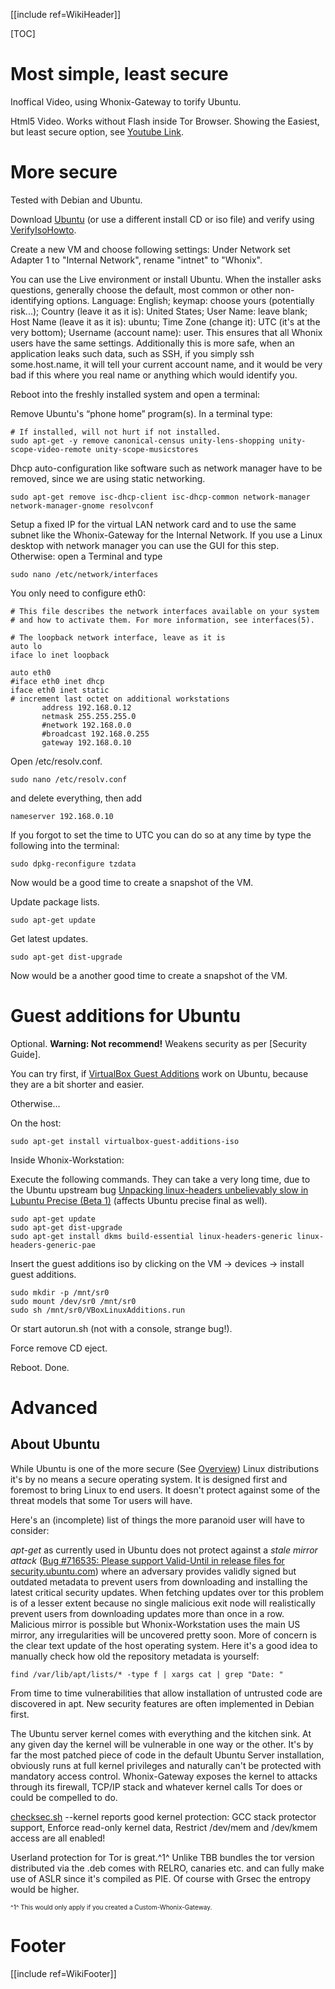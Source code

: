 [[include ref=WikiHeader]]

[TOC]

# Most simple, least secure #
Inoffical Video, using Whonix-Gateway to torify Ubuntu.

Html5 Video. Works without Flash inside Tor Browser. Showing the Easiest, but least secure option, see [Youtube Link](https://www.youtube.com/embed/id_l4fKqA4Q).

# More secure #
Tested with Debian and Ubuntu.

Download [Ubuntu](http://www.ubuntu.com/download) (or use a different install CD or iso file) and verify using [VerifyIsoHowto](https://help.ubuntu.com/community/VerifyIsoHowto).

Create a new VM and choose following settings: Under Network set Adapter 1 to "Internal Network", rename "intnet" to "Whonix".

You can use the Live environment or install Ubuntu. When the installer asks questions, generally choose the default, most common or other non-identifying options. Language: English; keymap: choose yours (potentially risk...); Country (leave it as it is): United States; User Name: leave blank; Host Name (leave it as it is): ubuntu; Time Zone (change it): UTC (it's at the very bottom); Username (account name): user. This ensures that all Whonix users have the same settings. Additionally this is more safe, when an application leaks such data, such as SSH, if you simply ssh some.host.name, it will tell your current account name, and it would be very bad if this where you real name or anything which would identify you.

Reboot into the freshly installed system and open a terminal:

Remove Ubuntu's “phone home” program(s). In a terminal type:

    # If installed, will not hurt if not installed.
    sudo apt-get -y remove canonical-census unity-lens-shopping unity-scope-video-remote unity-scope-musicstores

Dhcp auto-configuration like software such as network manager have to be removed, since we are using static networking.

    sudo apt-get remove isc-dhcp-client isc-dhcp-common network-manager network-manager-gnome resolvconf

Setup a fixed IP for the virtual LAN network card and to use the same subnet like the Whonix-Gateway for the Internal Network. If you use a Linux desktop with network manager you can use the GUI for this step. Otherwise: open a Terminal and type

    sudo nano /etc/network/interfaces

You only need to configure eth0:

    # This file describes the network interfaces available on your system
    # and how to activate them. For more information, see interfaces(5).

    # The loopback network interface, leave as it is
    auto lo
    iface lo inet loopback

    auto eth0
    #iface eth0 inet dhcp
    iface eth0 inet static
    # increment last octet on additional workstations
           address 192.168.0.12
           netmask 255.255.255.0
           #network 192.168.0.0
           #broadcast 192.168.0.255
           gateway 192.168.0.10

Open /etc/resolv.conf.

    sudo nano /etc/resolv.conf

and delete everything, then add

    nameserver 192.168.0.10

If you forgot to set the time to UTC you can do so at any time by type the following into the terminal:

    sudo dpkg-reconfigure tzdata

Now would be a good time to create a snapshot of the VM.

Update package lists.

    sudo apt-get update

Get latest updates.

    sudo apt-get dist-upgrade

Now would be a another good time to create a snapshot of the VM.

# Guest additions for Ubuntu #
Optional. **Warning: Not recommend!** Weakens security as per [Security Guide].

You can try first, if [VirtualBox Guest Additions](https://sourceforge.net/p/whonix/wiki/VirtualBox%20Guest%20Additions/) work on Ubuntu, because they are a bit shorter and easier.

Otherwise...

On the host:

    sudo apt-get install virtualbox-guest-additions-iso

Inside Whonix-Workstation:

Execute the following commands. They can take a very long time, due to the Ubuntu upstream bug [Unpacking linux-headers unbelievably slow in Lubuntu Precise (Beta 1)](https://bugs.launchpad.net/ubuntu/+source/dpkg/+bug/947664) (affects Ubuntu precise final as well).

    sudo apt-get update
    sudo apt-get dist-upgrade
    sudo apt-get install dkms build-essential linux-headers-generic linux-headers-generic-pae

Insert the guest additions iso by clicking on the VM -> devices -> install guest additions.

    sudo mkdir -p /mnt/sr0
    sudo mount /dev/sr0 /mnt/sr0
    sudo sh /mnt/sr0/VBoxLinuxAdditions.run

Or start autorun.sh (not with a console, strange bug!).

Force remove CD eject.

Reboot. Done.

# Advanced #
## About Ubuntu ##
While Ubuntu is one of the more secure (See [Overview](https://wiki.ubuntu.com/Security/Features)) Linux distributions it's by no means a secure operating system. It is designed first and foremost to bring Linux to end users. It doesn't protect against some of the threat models that some Tor users will have.

Here's an (incomplete) list of things the more paranoid user will have to consider:

*apt-get* as currently used in Ubuntu does not protect against a *stale mirror attack* ([Bug #716535: Please support Valid-Until in release files for security.ubuntu.com](https://bugs.launchpad.net/launchpad/+bug/716535)) where an adversary provides validly signed but outdated metadata to prevent users from downloading and installing the latest critical security updates. When fetching updates over tor this problem is of a lesser extent because no single malicious exit node will realistically prevent users from downloading updates more than once in a row. Malicious mirror is possible but Whonix-Workstation uses the main US mirror, any irregularities will be uncovered pretty soon. More of concern is the clear text update of the host operating system. Here it's a good idea to manually check how old the repository metadata is yourself:

	find /var/lib/apt/lists/* -type f | xargs cat | grep "Date: "

From time to time vulnerabilities that allow installation of untrusted code are discovered in apt. New security features are often implemented in Debian first.

The Ubuntu server kernel comes with everything and the kitchen sink. At any given day the kernel will be vulnerable in one way or the other. It's by far the most patched piece of code in the default Ubuntu Server installation, obviously runs at full kernel privileges and naturally can't be protected with mandatory access control. Whonix-Gateway exposes the kernel to attacks through its firewall, TCP/IP stack and whatever kernel calls Tor does or could be compelled to do.

[checksec.sh](http://www.trapkit.de/tools/checksec.html) --kernel reports good kernel protection: GCC stack protector support, Enforce read-only kernel data, Restrict /dev/mem and /dev/kmem access are all enabled!

Userland protection for Tor is great.^1^ Unlike TBB bundles the tor version distributed via the .deb comes with RELRO, canaries etc. and can fully make use of ASLR since it's compiled as PIE. Of course with Grsec the entropy would be higher.

<font size="-3">
^1^ This would only apply if you created a Custom-Whonix-Gateway.
</font>

# Footer #
[[include ref=WikiFooter]]
